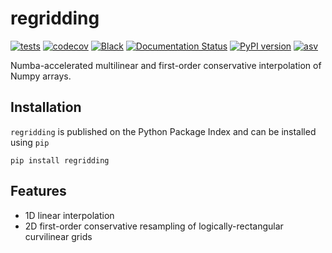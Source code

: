 # regridding

[![tests](https://github.com/sun-data/regridding/actions/workflows/tests.yml/badge.svg)](https://github.com/sun-data/regridding/actions/workflows/tests.yml)
[![codecov](https://codecov.io/gh/sun-data/regridding/graph/badge.svg?token=8W5I2EBDDX)](https://codecov.io/gh/sun-data/regridding)
[![Black](https://github.com/sun-data/regridding/actions/workflows/black.yml/badge.svg)](https://github.com/sun-data/regridding/actions/workflows/black.yml)
[![Documentation Status](https://readthedocs.org/projects/regridding/badge/?version=latest)](https://regridding.readthedocs.io/en/latest/?badge=latest)
[![PyPI version](https://badge.fury.io/py/regridding.svg)](https://badge.fury.io/py/regridding)
[![asv](http://img.shields.io/badge/benchmarked%20by-asv-blue.svg?style=flat)](https://sun-data.github.io/regridding/)


Numba-accelerated multilinear and first-order conservative interpolation of Numpy arrays.

## Installation

`regridding` is published on the Python Package Index and can be installed using `pip`
```
pip install regridding
```

## Features

 - 1D linear interpolation
 - 2D first-order conservative resampling of logically-rectangular curvilinear grids
